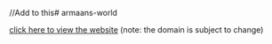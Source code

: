 //Add to this# armaans-world

[click here to view the website](https://main.d15u68egeazevg.amplifyapp.com/) (note: the domain is subject to change)
